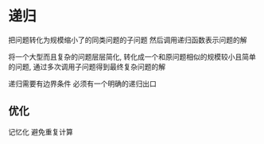 # 递归

把问题转化为规模缩小了的同类问题的子问题 然后调用递归函数表示问题的解

将一个大型而且复杂的问题层层简化, 转化成一个和原问题相似的规模较小且简单的问题, 通过多次调用子问题得到最终复杂问题的解

递归需要有边界条件 必须有一个明确的递归出口

## 优化
记忆化 避免重复计算